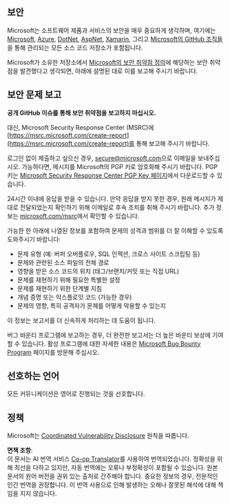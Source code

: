 <!--
CO_OP_TRANSLATOR_METADATA:
{
  "original_hash": "0d575483100c332b2dbaefef915bb3c4",
  "translation_date": "2025-08-25T16:11:37+00:00",
  "source_file": "SECURITY.md",
  "language_code": "ko"
}
-->
## 보안

Microsoft는 소프트웨어 제품과 서비스의 보안을 매우 중요하게 생각하며, 여기에는 [Microsoft](https://github.com/Microsoft), [Azure](https://github.com/Azure), [DotNet](https://github.com/dotnet), [AspNet](https://github.com/aspnet), [Xamarin](https://github.com/xamarin), 그리고 [Microsoft의 GitHub 조직들](https://opensource.microsoft.com/)을 통해 관리되는 모든 소스 코드 저장소가 포함됩니다.

Microsoft가 소유한 저장소에서 [Microsoft의 보안 취약점 정의](https://docs.microsoft.com/en-us/previous-versions/tn-archive/cc751383(v=technet.10))에 해당하는 보안 취약점을 발견했다고 생각되면, 아래에 설명된 대로 이를 보고해 주시기 바랍니다.

## 보안 문제 보고

**공개 GitHub 이슈를 통해 보안 취약점을 보고하지 마십시오.**

대신, Microsoft Security Response Center (MSRC)에 [https://msrc.microsoft.com/create-report](https://msrc.microsoft.com/create-report)를 통해 보고해 주시기 바랍니다.

로그인 없이 제출하고 싶으신 경우, [secure@microsoft.com](mailto:secure@microsoft.com)으로 이메일을 보내주십시오. 가능하다면, 메시지를 Microsoft의 PGP 키로 암호화해 주시기 바랍니다. PGP 키는 [Microsoft Security Response Center PGP Key 페이지](https://www.microsoft.com/en-us/msrc/pgp-key-msrc)에서 다운로드할 수 있습니다.

24시간 이내에 응답을 받을 수 있습니다. 만약 응답을 받지 못한 경우, 원래 메시지가 제대로 전달되었는지 확인하기 위해 이메일로 후속 조치를 취해 주시기 바랍니다. 추가 정보는 [microsoft.com/msrc](https://www.microsoft.com/msrc)에서 확인할 수 있습니다.

가능한 한 아래에 나열된 정보를 포함하여 문제의 성격과 범위를 더 잘 이해할 수 있도록 도와주시기 바랍니다:

  * 문제 유형 (예: 버퍼 오버플로우, SQL 인젝션, 크로스 사이트 스크립팅 등)
  * 문제와 관련된 소스 파일의 전체 경로
  * 영향을 받은 소스 코드의 위치 (태그/브랜치/커밋 또는 직접 URL)
  * 문제를 재현하기 위해 필요한 특별한 설정
  * 문제를 재현하기 위한 단계별 지침
  * 개념 증명 또는 익스플로잇 코드 (가능한 경우)
  * 문제의 영향, 특히 공격자가 문제를 어떻게 악용할 수 있는지

이 정보는 보고서를 더 신속하게 처리하는 데 도움이 됩니다.

버그 바운티 프로그램에 보고하는 경우, 더 완전한 보고서는 더 높은 바운티 보상에 기여할 수 있습니다. 활성 프로그램에 대한 자세한 내용은 [Microsoft Bug Bounty Program](https://microsoft.com/msrc/bounty) 페이지를 방문해 주십시오.

## 선호하는 언어

모든 커뮤니케이션은 영어로 진행되는 것을 선호합니다.

## 정책

Microsoft는 [Coordinated Vulnerability Disclosure](https://www.microsoft.com/en-us/msrc/cvd) 원칙을 따릅니다.

**면책 조항**:  
이 문서는 AI 번역 서비스 [Co-op Translator](https://github.com/Azure/co-op-translator)를 사용하여 번역되었습니다. 정확성을 위해 최선을 다하고 있지만, 자동 번역에는 오류나 부정확성이 포함될 수 있습니다. 원본 문서의 원어 버전을 권위 있는 출처로 간주해야 합니다. 중요한 정보의 경우, 전문적인 인간 번역을 권장합니다. 이 번역 사용으로 인해 발생하는 오해나 잘못된 해석에 대해 책임을 지지 않습니다.